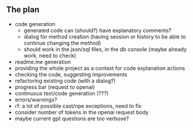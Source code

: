 ## The plan

- code generation
  - generated code can (should?) have explanatory comments?
  - dialog for method creation (having session or history to be able to continue changing the method)
  - should work in the json/sql files, in the db console (maybe already work, need to check)
- readme.me generation
- providing the whole project as a context for code explanation actions
- checking the code, suggesting improvements
- refactoring existing code (with a dialog?)
- progress bar (request to openai)
- continuous text/code generation (???) 
- errors/warnings?
- rf: a lot of possible cast/npe exceptions, need to fix
- consider number of tokens in the openai request body
- maybe current gpt questions are too verbose?